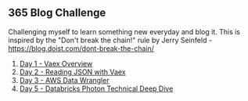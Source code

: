 ## 365 Blog Challenge

Challenging myself to learn something new everyday and blog it.
This is inspired by the "Don't break the chain!" rule by Jerry Seinfeld - https://blog.doist.com/dont-break-the-chain/

1. [Day 1 - Vaex Overview](https://github.com/fullstackdata/freshstart/blob/f52047c415253f6d03baa3d1763476de8d0425e5/day001_vaex_overview.md)
1. [Day 2 - Reading JSON with Vaex](https://github.com/fullstackdata/freshstart/blob/gh-pages/day002_vaex_json.md)
1. [Day 3 - AWS Data Wrangler](https://github.com/fullstackdata/freshstart/blob/gh-pages/day3_aws_data_wrangler.md)
1. [Day 5 - Databricks Photon Technical Deep Dive](https://github.com/fullstackdata/freshstart/blob/gh-pages/day005_databricks_photon_engine.md)
